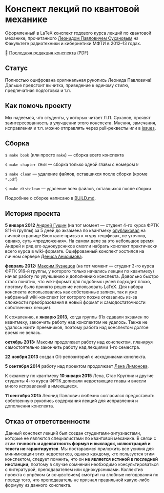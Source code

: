 # Конспект лекций по квантовой механике

Оформленный в LaTeX конспект годового курса лекций по квантовой механике, прочитанного [Леонидом Павловичем Сухановым](http://wikimipt.org/wiki/%D0%A1%D1%83%D1%85%D0%B0%D0%BD%D0%BE%D0%B2_%D0%9B%D0%B5%D0%BE%D0%BD%D0%B8%D0%B4_%D0%9F%D0%B0%D0%B2%D0%BB%D0%BE%D0%B2%D0%B8%D1%87) на Факультете радиотехники и кибернетики МФТИ в 2012–13 годах.

:book: [Последняя редакция конспекта](https://github.com/mkuznets/quantum-mechanics-lectures/releases/latest) (PDF)

## Статус

Полностью оцифрована оригинальная рукопись Леонида Павловича! Дальше предстоит вычитка, приведение к единому стилю, предпечатная подготовка и т.п.

## Как помочь проекту

Мы надеемся, что студенты, у которых читает Л.П. Суханов, проявят заинтересованность в улучшении этого конспекта. Мнения, замечания, исправления и т.п. можно отправлять через pull-реквесты или в [issues](https://github.com/mkuznets/quantum-mechanics-lectures/issues).

## Сборка

`$ make book` (или просто `make`) — сборка всего конспекта

`$ make chapter CH=N` — сборка только одной главы с номером `N`

`$ make clean` — удаление файлов, оставшихся после сборки (кроме `*.pdf`)

`$ make distclean` — удаление всех файлов, оставшихся после сборки

Подробнее о сборке написано в [BUILD.md](BUILD.md).

## История проекта
**5 января 2012** [Андрей Гущин](https://vk.com/andrey.guschin) (на тот момент — студент 4-го курса ФРТК 811-й группы) за 5 дней до экзамена по квантмеху [опубликовал](https://vk.com/wall14545009_2152) на личной странице Вконтакте призыв к «гуру теорфиза», не уточнив, однако, суть «предложения». На самом деле за это небольшое время Андрей и ряд его однокурсников смогли набрать конспект практически всего курса в wiki-формате. Оцифрованный конспект хостился на личном сервере [Дениса Анисимова](https://vk.com/geniusa).

**февраль 2012:** [Максим Кузнецов](https://vk.com/m.kuznetsov) (на тот момент — студент 3-го курса ФРТК 916-й группы, у которого только начались лекции по квантмеху) начал работу по улучшению и дополнению конспекта. Довольно быстро стало понятно, что wiki-формат для подобных целей подходит плохо, поэтому было принято решение использовать LaTeX. Для набора конспекта использовались как собственные записи, так и уже набранный wiki-конспект (от которого позже отказались из-за сложности преобразования в новый формат и самодостаточности собственных лекций).

К сожалению, к **январю 2013**, когда группы 91x сдавали экзамен по квантмеху, закончить работу над конспектом не удалось. Также не удалось найти преемников, поэтому работа над конспектом долгое время не велась.

**октябрь 2013:** Максим продолжает работу над конспектом, планируя самостоятельно закончить работу над лекциями 1-го семестра.

**22 ноября 2013** создан Git-репозиторий с исходниками конспекта.

**5 сентября 2014** работу над проектом продолжает [Лена Лимонова](mailto:limonovaee@frtk.ru).

К экзамену по квантмеху **10 января 2015** Лена, Стас Круглик и другие студенты 4-го курса ФРТК дописали недостающие главы и внесли много исправлений в имеющиеся.

**11 сентября 2015** Леонид Павлович любезно согласился предоставить собственную рукопись содержания лекций для исправления и дополнения конспекта. 




## Отказ от ответственности
Данный конспект лекций был создан студентами-энтузиастами, которые не являются специалистами по квантовой механике. В связи с этим **точность и адекватность формул и выкладок, иллюстраций и текста не гарантируется**. Мы постараемся приложить все усилия для минимизации этих недостатков, однако каждому, кто пользуется этим конспектом, следует помнить, что он **не является истиной в последней инстанции**, поэтому в случае сомнений необходимо консультироваться с литературой, преподавателем или однокурсниками. Коллектив проекта с упрёком (и сочувствием) смотрит на злобные негодования по поводу того, что преподаватель не признал правильной какую-либо формулу из данного конспекта.
